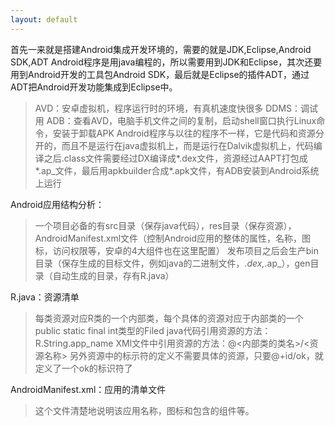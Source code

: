 ```yaml
---
layout: default
---
```


首先一来就是搭建Android集成开发环境的，需要的就是JDK,Eclipse,Android SDK,ADT
Android程序是用java编程的，所以需要用到JDK和Eclipse，其次还要用到Android开发的工具包Android SDK，最后就是Eclipse的插件ADT，通过ADT把Android开发功能集成到Eclipse中。

>AVD：安卓虚拟机，程序运行时的环境，有真机速度快很多
DDMS：调试用
ADB：查看AVD，电脑手机文件之间的复制，启动shell窗口执行Linux命令，安装于卸载APK
Android程序与以往的程序不一样，它是代码和资源分开的，而且不是运行在java虚拟机上，而是运行在Dalvik虚拟机上，代码编译之后.class文件需要经过DX编译成*.dex文件，资源经过AAPT打包成*.ap_文件，最后用apkbuilder合成*.apk文件，有ADB安装到Android系统上运行

Android应用结构分析：
>一个项目必备的有src目录（保存java代码），res目录（保存资源），AndroidManifest.xml文件（控制Android应用的整体的属性，名称，图标，访问权限等，安卓的4大组件也在这里配置）
发布项目之后会生产bin目录（保存生成的目标文件，例如java的二进制文件，*.dex,*.ap_），gen目录（自动生成的目录，存有R.java）

R.java：资源清单
>每类资源对应R类的一个内部类，每个具体的资源对应于内部类的一个public static final int类型的Filed
java代码引用资源的方法：R.String.app_name
XMl文件中引用资源的方法：@<内部类的类名>/<资源名称>    另外资源中的标示符的定义不需要具体的资源，只要@+id/ok，就定义了一个ok的标识符了

AndroidManifest.xml：应用的清单文件
>这个文件清楚地说明该应用名称，图标和包含的组件等。

